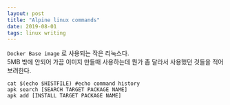 ```yaml
---
layout: post
title: "Alpine linux commands"
date: 2019-08-01
tags: linux writing
---
```


`Docker Base image` 로 사용되는 작은 리눅스다.  
5MB 밖에 안되어 가끔 이미지 만들때 사용하는데 뭔가 좀 달라서 사용했던 것들을 적어보려한다.

``` shell
cat $(echo $HISTFILE) #echo command history
apk search [SEARCH TARGET PACKAGE NAME]
apk add [INSTALL TARGET PACKAGE NAME]
```
